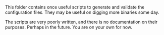This folder contains once useful scripts to generate and validate the configuration files. They may be useful on digging more binaries some day.

The scripts are very poorly written, and there is no documentation on their purposes. Perhaps in the future. You are on your own for now.
